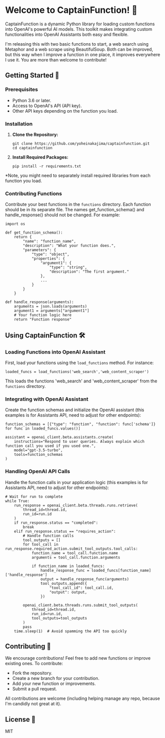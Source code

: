 # Welcome to CaptainFunction! 🚀

CaptainFunction is a dynamic Python library for loading custom functions into OpenAI's powerful AI models. This toolkit makes integrating custom functionalities into OpenAI Assistants both easy and flexible.

I'm releasing this with two basic functions to start, a web search using Metaphor and a web scrape using BeautifulSoup. Both can be improved, but this way when I improve a function in one place, it improves everywhere I use it. You are more than welcome to contribute!

## Getting Started 🌟

### Prerequisites

- Python 3.6 or later.
- Access to OpenAI's API (API key).
- Other API keys depending on the function you load.

### Installation

1. **Clone the Repository:**
   ```
   git clone https://github.com/yoheinakajima/captainfunction.git
   cd captainfunction
   ```

2. **Install Required Packages:**
   ```
   pip install -r requirements.txt
   ```
*Note, you might need to separately install required libraries from each function you load.

### Contributing Functions

Contribute your best functions in the `functions` directory. Each function should be in its separate file. The names get_function_schema() and handle_response() should not be changed. For example:
```
import os

def get_function_schema():
    return {
        "name": "function_name",
        "description": "What your function does.",
        "parameters": {
            "type": "object",
            "properties": {
                "argument1": {
                    "type": "string",
                    "description": "The first argument."
                },
                ...
            }
        }
    }

def handle_response(arguments):
    arguments = json.loads(arguments)
    argument1 = arguments["argument1"]
    # Your function logic here
    return "Function response"
```

## Using CaptainFunction 🛠️

### Loading Functions into OpenAI Assistant

First, load your functions using the `load_functions` method. For instance:
```
loaded_funcs = load_functions('web_search','web_content_scraper')
```

This loads the functions 'web_search' and 'web_content_scraper' from the `functions` directory.

### Integrating with OpenAI Assistant

Create the function schemas and initialize the OpenAI assistant (this examples is for Assistants API, need to adjust for other endpoints):
```
function_schemas = [{"type": "function", "function": func['schema']} for func in loaded_funcs.values()]

assistant = openai_client.beta.assistants.create(
    instructions="Respond to user queries. Always explain which function call you used if you used one.",
    model="gpt-3.5-turbo",
    tools=function_schemas
)
```

### Handling OpenAI API Calls

Handle the function calls in your application logic (this examples is for Assistants API, need to adjust for other endpoints):
```
# Wait for run to complete
while True:
    run_response = openai_client.beta.threads.runs.retrieve(
        thread_id=thread.id,
        run_id=run.id
    )
    if run_response.status == "completed":
        break
    elif run_response.status == "requires_action":
        # Handle function calls
        tool_outputs = []
        for tool_call in run_response.required_action.submit_tool_outputs.tool_calls:
            function_name = tool_call.function.name
            arguments = tool_call.function.arguments

            if function_name in loaded_funcs:
                handle_response_func = loaded_funcs[function_name]['handle_response']
                output = handle_response_func(arguments)
                tool_outputs.append({
                    "tool_call_id": tool_call.id,
                    "output": output,
                })

        openai_client.beta.threads.runs.submit_tool_outputs(
            thread_id=thread.id,
            run_id=run.id,
            tool_outputs=tool_outputs
        )
        pass
    time.sleep(1)  # Avoid spamming the API too quickly
```

## Contributing 🤝

We encourage contributions! Feel free to add new functions or improve existing ones. To contribute:

- Fork the repository.
- Create a new branch for your contribution.
- Add your new function or improvements.
- Submit a pull request.

All contributions are welcome (including helping manage any repo, because I'm candidly not great at it).

## License 📄

MIT
